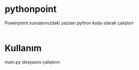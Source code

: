 # pythonpoint

Powerpoint sunularınızdaki yazıları python kodu olarak çalıştırır
<br><br>
# Kullanım
main.py dosyasını çalıştırın

